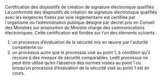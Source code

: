 Certification des dispositifs de création de signature électronique qualifiés
La conformité des dispositifs de création de signature électronique qualifiés avec les exigences fixées par voie réglementaire est certifiée par l'organisme ou l’administration publique désigné par décret pris en Conseil des Ministres sur proposition du Ministre chargé des communications électroniques.
Cette certification est fondée sur l’un des éléments suivants :
1. un processus d’évaluation de la sécurité mis en œuvre par l'autorité compétente ou
1. un processus autre que le processus visé au point 1, à condition qu’il recoure à des niveaux de sécurité comparables. Ledit processus ne peut être utilisé qu’en l’absence des normes visées au point 1 ou lorsqu’un processus d’évaluation de la sécurité visé au point 1 est en cours.